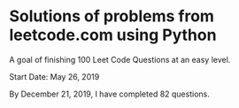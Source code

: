 # Solutions of problems from leetcode.com using Python

A goal of finishing 100 Leet Code Questions at an easy level.

Start Date: May 26, 2019

By December 21, 2019, I have completed 82 questions.



